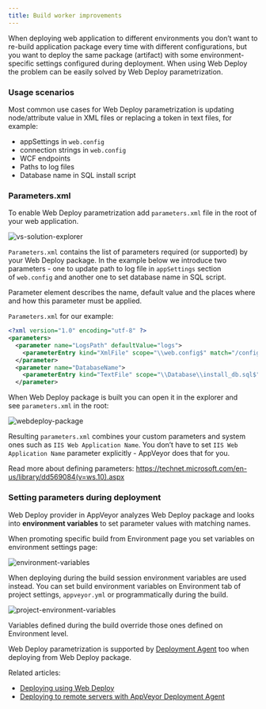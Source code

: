 ```yaml
---
title: Build worker improvements
---
```


When deploying web application to different environments you don’t want to re-build application package every time with different configurations, but you want to deploy the same package (artifact) with some environment-specific settings configured during deployment. When using Web Deploy the problem can be easily solved by Web Deploy parametrization.

### Usage scenarios

Most common use cases for Web Deploy parametrization is updating node/attribute value in XML files or replacing a token in text files, for example:

* appSettings in `web.config`
* connection strings in `web.config`
* WCF endpoints
* Paths to log files
* Database name in SQL install script

### Parameters.xml

To enable Web Deploy parametrization add `parameters.xml` file in the root of your web application.

<img src="/assets/images/docs/deployment/web-deploy/vs-solution-explorer.png" alt="vs-solution-explorer">

`Parameters.xml` contains the list of parameters required (or supported) by your Web Deploy package. In the example below we introduce two parameters - one to update path to log file in `appSettings` section of `web.config` and another one to set database name in SQL script.

Parameter element describes the name, default value and the places where and how this parameter must be applied.

`Parameters.xml` for our example:

```xml
<?xml version="1.0" encoding="utf-8" ?>
<parameters>
  <parameter name="LogsPath" defaultValue="logs">
    <parameterEntry kind="XmlFile" scope="\\web.config$" match="/configuration/appSettings/add[@key='LogsPath']/@value" />
  </parameter>
  <parameter name="DatabaseName">
    <parameterEntry kind="TextFile" scope="\\Database\\install_db.sql$" match="@@database_name@@" />
  </parameter>
```

When Web Deploy package is built you can open it in the explorer and see `parameters.xml` in the root:

<img src="/assets/images/docs/deployment/web-deploy/webdeploy-package.png" alt="webdeploy-package">

Resulting `parameters.xml` combines your custom parameters and system ones such as `IIS Web Application Name`. You don’t have to set `IIS Web Application Name` parameter explicitly - AppVeyor does that for you.

Read more about defining parameters: <https://technet.microsoft.com/en-us/library/dd569084(v=ws.10).aspx>

### Setting parameters during deployment

Web Deploy provider in AppVeyor analyzes Web Deploy package and looks into **environment variables** to set parameter values with matching names.

When promoting specific build from Environment page you set variables on environment settings page:

<img src="/assets/images/docs/deployment/web-deploy/environment-variables.png" alt="environment-variables">

When deploying during the build session environment variables are used instead. You can set build environment variables on Environment tab of project settings, `appveyor.yml` or programmatically during the build.

<img src="/assets/images/docs/deployment/web-deploy/project-environment-variables.png" alt="project-environment-variables">

Variables defined during the build override those ones defined on Environment level.

Web Deploy parametrization is supported by <a href="/docs/deployment/agent/">Deployment Agent</a> too when deploying from Web Deploy package.

Related articles:

* <a href="/docs/deployment/web-deploy/">Deploying using Web Deploy</a>
* <a href="/docs/deployment/agent/">Deploying to remote servers with AppVeyor Deployment Agent</a>

